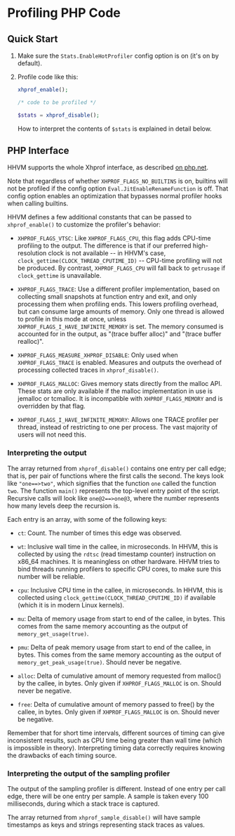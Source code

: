 Profiling PHP Code
==================

## Quick Start ##

1. Make sure the `Stats.EnableHotProfiler` config option is on (it's on by
   default).

2. Profile code like this:

   ```php
   xhprof_enable();

   /* code to be profiled */

   $stats = xhprof_disable();
   ```

   How to interpret the contents of `$stats` is explained in detail below.


## PHP Interface ##

HHVM supports the whole Xhprof interface, as described
[on php.net](https://php.net/manual/en/book.xhprof.php).

Note that regardless of whether `XHPROF_FLAGS_NO_BUILTINS` is on, builtins will
not be profiled if the config option `Eval.JitEnableRenameFunction` is off. That
config option enables an optimization that bypasses normal profiler hooks when
calling builtins.

HHVM defines a few additional constants that can be passed to `xhprof_enable()`
to customize the profiler's behavior:

* `XHPROF_FLAGS_VTSC`: Like `XHPROF_FLAGS_CPU`, this flag adds CPU-time
  profiling to the output. The difference is that if our preferred
  high-resolution clock is not available -- in HHVM's case,
  `clock_gettime(CLOCK_THREAD_CPUTIME_ID)` -- CPU-time profiling will not be
  produced. By contrast, `XHPROF_FLAGS_CPU` will fall back to `getrusage` if
  `clock_gettime` is unavailable.

* `XHPROF_FLAGS_TRACE`: Use a different profiler implementation, based on
  collecting small snapshots at function entry and exit, and only processing
  them when profiling ends. This lowers profiling overhead, but can consume
  large amounts of memory. Only one thread is allowed to profile in this mode at
  once, unless `XHPROF_FLAGS_I_HAVE_INFINITE_MEMORY` is set. The memory consumed
  is accounted for in the output, as "(trace buffer alloc)" and "(trace buffer
  realloc)".

* `XHPROF_FLAGS_MEASURE_XHPROF_DISABLE`: Only used when `XHPROF_FLAGS_TRACE` is
  enabled. Measures and outputs the overhead of processing collected traces in
  `xhprof_disable()`.

* `XHPROF_FLAGS_MALLOC`: Gives memory stats directly from the malloc API. These
  stats are only available if the malloc implementation in use is jemalloc or
  tcmalloc. It is incompatible with `XHPROF_FLAGS_MEMORY` and is overridden by
  that flag.

* `XHPROF_FLAGS_I_HAVE_INFINITE_MEMORY`: Allows one TRACE profiler per thread,
  instead of restricting to one per process. The vast majority of users will not
  need this.


### Interpreting the output ###

The array returned from `xhprof_disable()` contains one entry per call edge;
that is, per pair of functions where the first calls the second. The keys look
like `"one==>two"`, which signifies that the function `one` called the function
`two`. The function `main()` represents the top-level entry point of the script.
Recursive calls will look like `one@2==>one@3`, where the number represents how
many levels deep the recursion is.

Each entry is an array, with some of the following keys:

* `ct`: Count. The number of times this edge was observed.

* `wt`: Inclusive wall time in the callee, in microseconds. In HHVM, this is
  collected by using the `rdtsc` (read timestamp counter) instruction on x86_64
  machines. It is meaningless on other hardware. HHVM tries to bind threads
  running profilers to specific CPU cores, to make sure this number will be
  reliable.

* `cpu`: Inclusive CPU time in the callee, in microseconds. In HHVM, this is
  collected using `clock_gettime(CLOCK_THREAD_CPUTIME_ID)` if available (which
  it is in modern Linux kernels).

* `mu`: Delta of memory usage from start to end of the callee, in bytes. This
  comes from the same memory accounting as the output of
  `memory_get_usage(true)`.

* `pmu`: Delta of peak memory usage from start to end of the callee, in bytes.
  This comes from the same memory accounting as the output of
  `memory_get_peak_usage(true)`. Should never be negative.

* `alloc`: Delta of cumulative amount of memory requested from malloc() by the
  callee, in bytes. Only given if `XHPROF_FLAGS_MALLOC` is on. Should never be
  negative.

* `free`: Delta of cumulative amount of memory passed to free() by the callee,
  in bytes. Only given if `XHPROF_FLAGS_MALLOC` is on. Should never be negative.


Remember that for short time intervals, different sources of timing can give
inconsistent results, such as CPU time being greater than wall time (which is
impossible in theory). Interpreting timing data correctly requires knowing the
drawbacks of each timing source.


### Interpreting the output of the sampling profiler ###

The output of the sampling profiler is different. Instead of one entry per call
edge, there will be one entry per sample. A sample is taken every 100
milliseconds, during which a stack trace is captured.

The array returned from `xhprof_sample_disable()` will have sample timestamps as
keys and strings representing stack traces as values.
